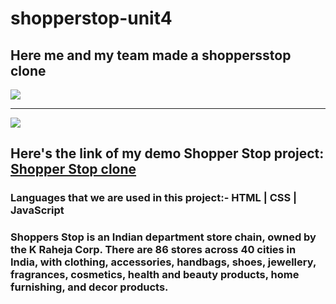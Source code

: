 # shopperstop-unit4 <h2>Here me and my team made a shoppersstop clone</h2> <img src="https://www.bing.com/images/blob?bcid=S4-MuauiZxsEcg" /> <hr/> <img src="https://www.bing.com/images/blob?bcid=S4KhaoWoFRsEXA" /> <h2>Here's the link of my demo Shopper Stop project: <a href="https://shoppersdemo.netlify.app/" target="_blank">Shopper Stop clone</a> </h2> <h3>Languages that we are used in this project:- HTML | CSS | JavaScript</h3> <h3> Shoppers Stop is an Indian department store chain, owned by the K Raheja Corp. There are 86 stores across 40 cities in India, with clothing, accessories, handbags, shoes, jewellery, fragrances, cosmetics, health and beauty products, home furnishing, and decor products.</h3>
